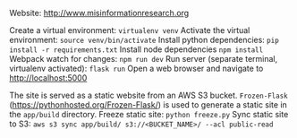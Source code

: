 Website: <http://www.misinformationresearch.org>

Create a virtual environment:
`virtualenv venv`
Activate the virtual environment:
`source venv/bin/activate`
Install python dependencies:
`pip install -r requirements.txt`
Install node dependencies
`npm install`
Webpack watch for changes:
`npm run dev`
Run server (separate terminal, virtualenv activated):
`flask run`
Open a web browser and navigate to <http://localhost:5000>

The site is served as a static website from an AWS S3 bucket. `Frozen-Flask` (<https://pythonhosted.org/Frozen-Flask/>) is used to generate a static site in the `app/build` directory.
Freeze static site:
`python freeze.py`
Sync static site to S3:
`aws s3 sync app/build/ s3://<BUCKET_NAME>/ --acl public-read`
